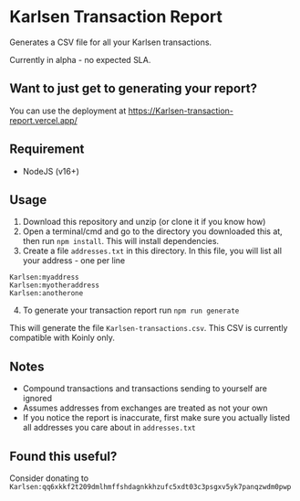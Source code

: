 # Karlsen Transaction Report

Generates a CSV file for all your Karlsen transactions.

Currently in alpha - no expected SLA.

## Want to just get to generating your report?

You can use the deployment at https://Karlsen-transaction-report.vercel.app/

## Requirement

- NodeJS (v16+)

## Usage

1. Download this repository and unzip (or clone it if you know how)
2. Open a terminal/cmd and go to the directory you downloaded this at, then run `npm install`. This will install dependencies.
3. Create a file `addresses.txt` in this directory. In this file, you will list all your address - one per line
```
Karlsen:myaddress
Karlsen:myotheraddress
Karlsen:anotherone
```
4. To generate your transaction report run `npm run generate`

This will generate the file `Karlsen-transactions.csv`. This CSV is currently compatible with Koinly only.

## Notes
- Compound transactions and transactions sending to yourself are ignored
- Assumes addresses from exchanges are treated as not your own
- If you notice the report is inaccurate, first make sure you actually listed all addresses you care about in `addresses.txt`

## Found this useful?

Consider donating to `Karlsen:qq6xkkf2t209dmlhmffshdagnkkhzufc5xdt03c3psgxv5yk7panqzwdm0pwp`

